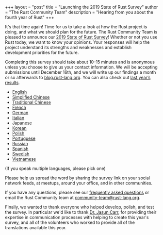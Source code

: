 +++
layout = "post"
title = "Launching the 2019 State of Rust Survey"
author = "The Rust Community Team"
description = "Hearing from you about the fourth year of Rust"
+++

It's that time again! Time for us to take a look at how the Rust project is doing, and what we should plan for the future. The Rust Community Team is pleased to announce our [2019 State of Rust Survey][survey]! Whether or not you use Rust today, we want to know your opinions. Your responses will help the project understand its strengths and weaknesses and establish development priorities for the future.

Completing this survey should take about 10–15 minutes and is anonymous unless you choose to give us your contact information. We will be accepting submissions until December 16th, and we will write up our findings a month or so afterwards to [blog.rust-lang.org]. You can also check out [last year’s results][2018 survey].

- [English][survey]
- [Simplified Chinese]
- [Traditional Chinese]
- [French]
- [German]
- [Italian]
- [Japanese]
- [Korean]
- [Polish]
- [Portuguese]
- [Russian]
- [Spanish]
- [Swedish]
- [Vietnamese]

(If you speak multiple languages, please pick one)

Please help us spread the word by sharing the survey link on your social network feeds, at meetups, around your office, and in other communities.

If you have any questions, please see our [frequently asked questions] or email the Rust Community team at [community-team@rust-lang.org].

Finally, we wanted to thank everyone who helped develop, polish, and test the survey. In particular we'd like to thank [Dr. Jasun Carr], for providing their expertise in communication processes with helping to create this year's survey, and all of the volunteers who worked to provide all of the translations available this year.

[dr. jasun carr]: https://isu.edu/cmp/faculty-and-staff/facultyandstaff/d-jasun-carr.html
[survey]: https://docs.google.com/forms/d/1iGnf8Mmf4JRggOJ3E7iZlBLsgeLxIYzaI1caiFHQ6OQ/viewform
[blog.rust-lang.org]: https://blog.rust-lang.org
[frequently asked questions]: https://forge.rust-lang.org/community/survey-faq.html
[community-team@rust-lang.org]: mailto:community-team@rust-lang.org
[2018 survey]: https://blog.rust-lang.org/2018/11/27/Rust-survey-2018.html
[french]: https://docs.google.com/forms/d/e/1FAIpQLSeiIlKDo-3PGS4yxAQ2PwIL1NmPSua0AnktgaaI2ZWa1iOC2g/viewform?hl=fr
[german]: https://docs.google.com/forms/d/e/1FAIpQLScjz_tD9UQQPbxeiQVMbD5RIHvoob5Du9VQp8yjatfcE6CuCw/viewform?hl=de
[italian]: https://docs.google.com/forms/d/e/1FAIpQLSdtFimO_-WL8Ja7PdG0MgLJJKIau9qOtBZLLca9TeK1tiA19g/viewform?hl=it
[japanese]: https://docs.google.com/forms/d/e/1FAIpQLSe-AakTxBDKSBZUk1zTqvZ749M-wAPHUU45Pnj12-0-Y_Qxaw/viewform?hl=jp
[korean]: https://docs.google.com/forms/d/e/1FAIpQLScPqYek5LKDyLBnB3NM3X5YTLjLolIjc_j0SFewAzBgUZd5Wg/viewform?hl=ko
[polish]: https://docs.google.com/forms/d/e/1FAIpQLSdyZ6Xg7d-VIJpRCdLaTocSYOWd1eDI6VryS954fl_ESJYx4Q/viewform?hl=pl
[portuguese]: https://docs.google.com/forms/d/e/1FAIpQLScIZI8qtS1BMBaOIIirwp_NngKWgr_GTnow6Fp32M8_IySaPw/viewform?hl=pt
[russian]: https://docs.google.com/forms/d/e/1FAIpQLSd6nhdpmopSM_3xikVEDnHAem1yKq76ymQx0nINUFHqkqC-LA/viewform?hl=ru
[simplified chinese]: https://wj.qq.com/s2/5080757/5237
[spanish]: https://docs.google.com/forms/d/e/1FAIpQLSekNvJgid_RrixnHm2aOAqLf4sCFUVOVVakTh97ILLNyTsQSA/viewform?hl=es
[swedish]: https://docs.google.com/forms/d/e/1FAIpQLSdw5T3chMuQi72QiMk_Nu6Kb44qSIRKrjxcHBQVVK6RpebpvQ/viewform?hl=sv
[traditional chinese]: https://docs.google.com/forms/d/e/1FAIpQLSfMugzbkuwY_x2sKm1Jt2Y569ULG2mLE_hOzZFIUpjO1vXmzg/viewform?hl=zh-TW
[vietnamese]: https://docs.google.com/forms/d/e/1FAIpQLSe5eEQxuf38XQEKPUXjdCgsB8WinsnC2NpA17Bq1WyPkX8TXg/viewform?hl=vn

